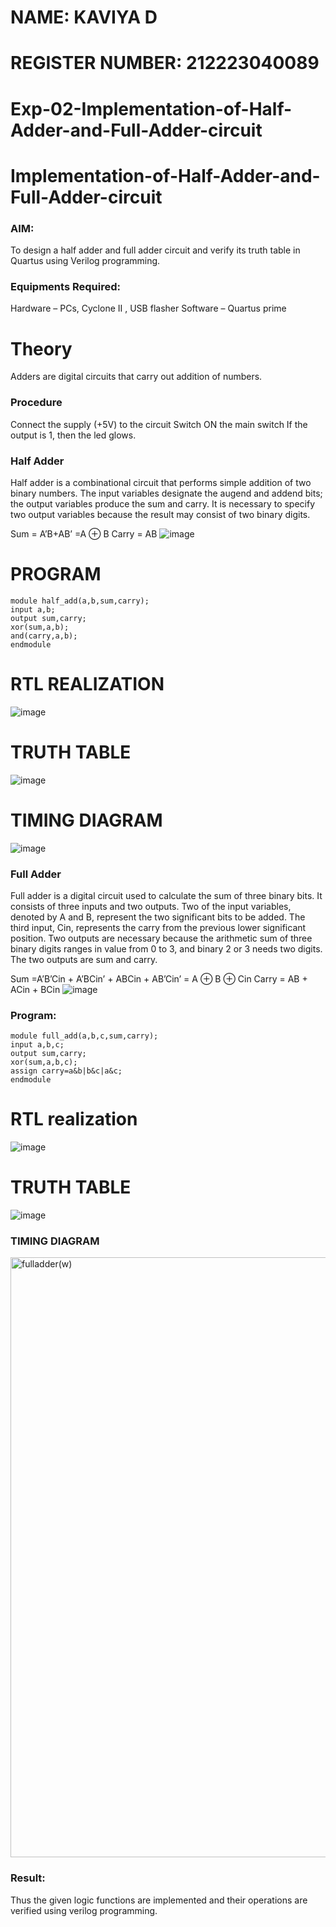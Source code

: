 # NAME: KAVIYA D
# REGISTER NUMBER: 212223040089
# Exp-02-Implementation-of-Half-Adder-and-Full-Adder-circuit

# Implementation-of-Half-Adder-and-Full-Adder-circuit
### AIM:
To design a half adder and full adder circuit and verify its truth table in Quartus using Verilog programming.

### Equipments Required:
Hardware – PCs, Cyclone II , USB flasher
Software – Quartus prime
# Theory
Adders are digital circuits that carry out addition of numbers.

### Procedure

Connect the supply (+5V) to the circuit
Switch ON the main switch
If the output is 1, then the led glows.

### Half Adder
Half adder is a combinational circuit that performs simple addition of two binary numbers. The input variables designate the augend and addend bits; the output variables produce the sum and carry. It is necessary to specify two output variables because the result may consist of two binary digits.

Sum = A’B+AB’ =A ⊕ B Carry = AB
![image](https://github.com/KAVIYADHARANI/Exp-02-Implementation-of-Half-Adder-and-Full-Adder-circuit/assets/144870680/0e80d074-d929-4cc9-a758-6ccf6e1b2d77)

# PROGRAM
```
module half_add(a,b,sum,carry);	                                   
input a,b;
output sum,carry; 
xor(sum,a,b);
and(carry,a,b);
endmodule
```
# RTL REALIZATION

![image](https://github.com/KAVIYADHARANI/Exp-02-Implementation-of-Half-Adder-and-Full-Adder-circuit/assets/144870680/50ad7bbe-b402-47bf-885d-31b441cae313)

# TRUTH TABLE

![image](https://github.com/KAVIYADHARANI/Exp-02-Implementation-of-Half-Adder-and-Full-Adder-circuit/assets/144870680/374a4978-335f-47a8-9bb4-d072f2a2ffe6)

# TIMING DIAGRAM

![image](https://github.com/KAVIYADHARANI/Exp-02-Implementation-of-Half-Adder-and-Full-Adder-circuit/assets/144870680/4d145ab0-8158-4e18-b4a1-c2c735fdf17d)

### Full Adder
Full adder is a digital circuit used to calculate the sum of three binary bits. It consists of three inputs and two outputs. Two of the input variables, denoted by A and B, represent the two significant bits to be added. The third input, Cin, represents the carry from the previous lower significant position. Two outputs are necessary because the arithmetic sum of three binary digits ranges in value from 0 to 3, and binary 2 or 3 needs two digits. The two outputs are sum and carry.

Sum =A’B’Cin + A’BCin’ + ABCin + AB’Cin’ = A ⊕ B ⊕ Cin Carry = AB + ACin + BCin
![image](https://github.com/KAVIYADHARANI/Exp-02-Implementation-of-Half-Adder-and-Full-Adder-circuit/assets/144870680/05f2e941-8443-4bb0-b790-16041441b4e1)


### Program:
```
module full_add(a,b,c,sum,carry);
input a,b,c;
output sum,carry; 
xor(sum,a,b,c);
assign carry=a&b|b&c|a&c; 
endmodule
```
# RTL realization
![image](https://github.com/KAVIYADHARANI/Exp-02-Implementation-of-Half-Adder-and-Full-Adder-circuit/assets/144870680/fe8528ff-7196-47d9-a185-09884d82e0a4)

# TRUTH TABLE
![image](https://github.com/KAVIYADHARANI/Exp-02-Implementation-of-Half-Adder-and-Full-Adder-circuit/assets/144870680/0525f752-d305-4304-b6b0-af80be6bcc80)

### TIMING DIAGRAM
<img width="960" alt="fulladder(w)" src="https://github.com/KAVIYADHARANI/Exp-02-Implementation-of-Half-Adder-and-Full-Adder-circuit/assets/144870680/0f77fbbd-e84b-4fcd-8a37-f1d0cc9c10cd">

### Result:
Thus the given logic functions are implemented and their operations are verified using verilog programming.


